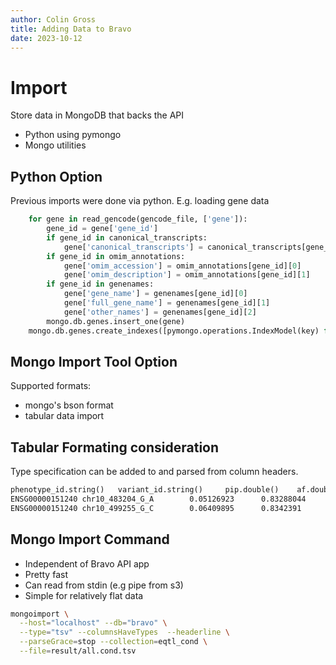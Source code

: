 ```yaml
---
author: Colin Gross
title: Adding Data to Bravo
date: 2023-10-12
---
```


# Import 
Store data in MongoDB that backs the API

- Python using pymongo
- Mongo utilities

## Python Option
Previous imports were done via python. E.g. loading gene data

```py
    for gene in read_gencode(gencode_file, ['gene']):
        gene_id = gene['gene_id']
        if gene_id in canonical_transcripts:
            gene['canonical_transcripts'] = canonical_transcripts[gene_id]
        if gene_id in omim_annotations:
            gene['omim_accession'] = omim_annotations[gene_id][0]
            gene['omim_description'] = omim_annotations[gene_id][1]
        if gene_id in genenames:
            gene['gene_name'] = genenames[gene_id][0]
            gene['full_gene_name'] = genenames[gene_id][1]
            gene['other_names'] = genenames[gene_id][2]
        mongo.db.genes.insert_one(gene)
    mongo.db.genes.create_indexes([pymongo.operations.IndexModel(key) for key in ['gene_id', 'gene_name', 'other_names', 'xstart', 'xstop']])
```

## Mongo Import Tool Option

Supported formats:

- mongo's bson format
- tabular data import

## Tabular Formating consideration
Type specification can be added to and parsed from column headers.

```txt
phenotype_id.string()   variant_id.string()     pip.double()    af.double()     cs_id.int32()   tissue.string()
ENSG00000151240 chr10_483204_G_A        0.05126923      0.83288044      1       T_cell
ENSG00000151240 chr10_499255_G_C        0.06409895      0.8342391       1       T_cell

```

## Mongo Import Command

- Independent of Bravo API app
- Pretty fast
- Can read from stdin (e.g pipe from s3)
- Simple for relatively flat data

```sh
mongoimport \
  --host="localhost" --db="bravo" \
  --type="tsv" --columnsHaveTypes  --headerline \
  --parseGrace=stop --collection=eqtl_cond \
  --file=result/all.cond.tsv 
```
